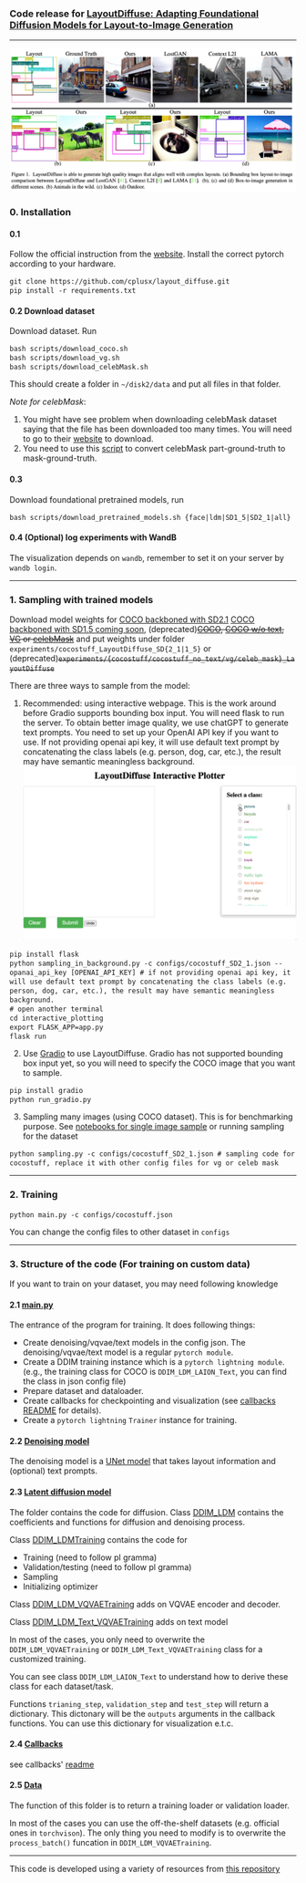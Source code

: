 ### Code release for [LayoutDiffuse: Adapting Foundational Diffusion Models for Layout-to-Image Generation](https://github.com/cplusx/layout_diffuse)

---
![teaser](figures/teaser.png)
### 0. Installation
#### 0.1 
Follow the official instruction from the [website](https://pytorch.org/get-started/locally/). Install the correct pytorch according to your hardware.
```
git clone https://github.com/cplusx/layout_diffuse.git
pip install -r requirements.txt
```

#### 0.2  Download dataset

Download dataset. Run 
```
bash scripts/download_coco.sh
bash scripts/download_vg.sh
bash scripts/download_celebMask.sh
```

This should create a folder in `~/disk2/data` and put all files in that folder.


*Note for celebMask*: 
 1. You might have see problem when downloading celebMask dataset saying that the file has been downloaded too many times. You will need to go to their [website](https://github.com/switchablenorms/CelebAMask-HQ) to download. 
 2. You need to use this [script](https://github.com/switchablenorms/CelebAMask-HQ/blob/master/face_parsing/Data_preprocessing/g_mask.py) to convert celebMask part-ground-truth to mask-ground-truth.

#### 0.3
Download foundational pretrained models, run
```
bash scripts/download_pretrained_models.sh {face|ldm|SD1_5|SD2_1|all}
```

#### 0.4 (Optional) log experiments with WandB
The visualization depends on `wandb`, remember to set it on your server by `wandb login`.

---

### 1. Sampling with trained models

Download model weights for [COCO backboned with SD2.1](https://huggingface.co/cplusx/LD/resolve/main/LD_SD2_1.ckpt) [COCO backboned with SD1.5 coming soon](), (deprecated)~~[COCO](https://automl-mm-bench.s3.amazonaws.com/layoutdiffuse/v1/model_release/coco/epoch=0059.ckpt), [COCO w/o text](https://automl-mm-bench.s3.amazonaws.com/layoutdiffuse/v1/model_release/coco_no_text/epoch=0059.ckpt), [VG](https://automl-mm-bench.s3.amazonaws.com/layoutdiffuse/v1/model_release/vg/latest.ckpt) or [celebMask](https://automl-mm-bench.s3.amazonaws.com/layoutdiffuse/v1/model_release/celeb_mask/latest.ckpt)~~ and put weights under folder `experiments/cocostuff_LayoutDiffuse_SD{2_1|1_5}` or (deprecated)~~`experiments/{cocostuff/cocostuff_no_text/vg/celeb_mask}_LayoutDiffuse`~~

There are three ways to sample from the model:

1. Recommended: using interactive webpage. This is the work around before Gradio supports bounding box input. You will need flask to run the server. To obtain better image quality, we use chatGPT to generate text prompts. You need to set up your OpenAI API key if you want to use. If not providing openai api key, it will use default text prompt by concatenating the class labels (e.g. person, dog, car, etc.), the result may have semantic meaningless background.
![Interactive plotting](figures/LD_interacitve_demo.gif)
```
pip install flask
python sampling_in_background.py -c configs/cocostuff_SD2_1.json --opanai_api_key [OPENAI_API_KEY] # if not providing openai api key, it will use default text prompt by concatenating the class labels (e.g. person, dog, car, etc.), the result may have semantic meaningless background.
# open another terminal
cd interactive_plotting
export FLASK_APP=app.py
flask run
```


2. Use [Gradio](https://gradio.app/) to use LayoutDiffuse. Gradio has not supported bounding box input yet, so you will need to specify the COCO image that you want to sample.
```
pip install gradio
python run_gradio.py
```

3. Sampling many images (using COCO dataset). This is for benchmarking purpose.
See [notebooks for single image sample](sampling.ipynb) or running sampling for the dataset
```
python sampling.py -c configs/cocostuff_SD2_1.json # sampling code for cocostuff, replace it with other config files for vg or celeb mask
```

---

### 2. Training
```
python main.py -c configs/cocostuff.json
```
You can change the config files to other dataset in `configs`

---

### 3. Structure of the code (For training on custom data)
If you want to train on your dataset, you may need following knowledge
#### 2.1 [main.py](main.py)
The entrance of the program for training. It does following things:
* Create denoising/vqvae/text models in the config json. The denoising/vqvae/text model is a regular `pytorch module`.
* Create a DDIM training instance which is a `pytorch lightning module`. (e.g., the training class for COCO is `DDIM_LDM_LAION_Text`, you can find the class in json config file)
* Prepare dataset and dataloader.
* Create callbacks for checkpointing and visualization (see [callbacks README](callbacks/README.md) for details).
* Create a `pytorch lightning` `Trainer` instance for training. 

#### 2.2 [Denoising model](modules)
The denoising model is a [UNet model](modules/openai_unet/openaimodel_layout_diffuse.py) that takes layout information and (optional) text prompts.

#### 2.3 [Latent diffusion model](DDIM_ldm)
The folder contains the code for diffusion.
Class [DDIM_LDM](DDIM_ldm/DDIM_ldm.py) contains the coefficients and functions for diffusion and denoising process. 

Class [DDIM_LDMTraining](DDIM_ldm/DDIM_ldm.py) contains the code for
* Training (need to follow pl gramma)
* Validation/testing (need to follow pl gramma)
* Sampling
* Initializing optimizer

Class [DDIM_LDM_VQVAETraining](DDIM_ldm/DDIM_ldm.py) adds on VQVAE encoder and decoder.

Class [DDIM_LDM_Text_VQVAETraining](DDIM_ldm/DDIM_ldm.py) adds on text model

In most of the cases, you only need to overwrite the `DDIM_LDM_VQVAETraining` or `DDIM_LDM_Text_VQVAETraining` class for a customized training.

You can see class `DDIM_LDM_LAION_Text` to understand how to derive these class for each dataset/task.

Functions `trianing_step`, `validation_step` and `test_step` will return a dictionary. This dictonary will be the `outputs` arguments in the callback functions. You can use this dictionary for visualization e.t.c.


#### 2.4 [Callbacks](callbacks)
see callbacks' [readme](callbacks/README.md)

#### 2.5 [Data](data)
The function of this folder is to return a training loader or validation loader. 

In most of the cases you can use the off-the-shelf datasets (e.g. official ones in `torchvison`). The only thing you need to modify is to overwrite the `process_batch()` funcation in `DDIM_LDM_VQVAETraining`.

---

This code is developed using a variety of resources from [this repository](https://github.com/lucidrains/denoising-diffusion-pytorch)